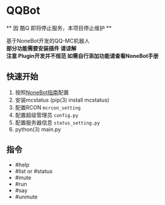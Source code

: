 # QQBot
  
** 因 酷Q 即将停止服务，本项目停止维护 **  
  
基于NoneBot开发的QQ-MC机器人  
**部分功能需要安装插件 请谅解**  
**注意 Plugin开发并不规范 如需自行添加功能请查看NoneBot手册**  

## 快速开始
1. 按照[NoneBot指南](https://nonebot.cqp.moe/guide/)配置
2. 安装mcstatus (pip(3) install mcstatus)
3. 配置RCON `mcrcon_setting`
4. 配置超级管理员 `config.py`
5. 配置服务器信息 `status_setting.py`
6. python(3) main.py

## 指令
- #help
- #list or #status
- #mute
- #run
- #say
- #unmute

